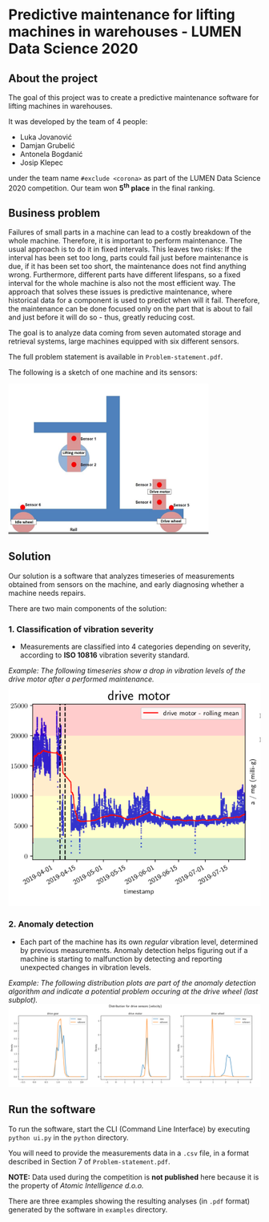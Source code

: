 # Predictive maintenance for lifting machines in warehouses - LUMEN Data Science 2020
## About the project
The goal of this project was to create a predictive maintenance software for lifting machines in warehouses. 

It was developed by the team of 4 people: 
- Luka Jovanović
- Damjan Grubelić
- Antonela Bogdanić
- Josip Klepec

under the team name `#exclude <corona>` as part of the LUMEN Data Science 2020 competition.  Our team won **5<sup>th</sup> place** in the final ranking.

## Business problem
Failures of small parts in a machine can lead to a costly breakdown of the whole machine. Therefore, it is important to perform maintenance. The usual approach is to do it in fixed intervals. This leaves two risks: If the interval has been set too long, parts could fail just before maintenance is due, if it has been set too short, the maintenance does not find anything wrong. Furthermore, different parts have different lifespans, so a fixed interval for the whole machine is also not the most efficient way. The approach that solves these issues is predictive maintenance, where  historical data for a component is used to predict when will it fail. Therefore, the maintenance can be done focused only on the part that is about to fail and just before it will do so - thus, greatly reducing cost.

The goal is to analyze data coming from seven automated storage and retrieval systems, large machines equipped with six different sensors. 

The full problem statement is available in `Problem-statement.pdf`.

The following is a sketch of one machine and its sensors:

<img src="images/machine.png" alt="IMG: machine with sensors" width="400">

## Solution
Our solution is a software that analyzes timeseries of measurements obtained from sensors on the machine, and early diagnosing whether a machine needs repairs.

There are two main components of the solution:

### 1. Classification of vibration severity
-  Measurements are classified into 4 categories depending on severity, according to **ISO 10816** vibration severity standard.

*Example: The following timeseries show a drop in vibration levels of the drive motor after a performed maintenance.*
![IMG: Measurements Timeseries](images/measurements-timeseries.png)

### 2. Anomaly detection
- Each part of the machine has its own *regular* vibration level, determined by previous measurements. Anomaly detection helps figuring out if a machine is starting to malfunction by detecting and reporting unexpected changes in vibration levels.

*Example: The following distribution plots are part of the anomaly detection algorithm and indicate a potential problem occuring at the drive wheel (last subplot).*
![IMG: Distributions](images/distributions.png)

## Run the software
To run the software, start the CLI (Command Line Interface) by executing `python ui.py` in the `python` directory. 

You will need to provide the measurements data in a `.csv` file, in a format described in Section 7 of `Problem-statement.pdf`.

**NOTE:** Data used during the competition is **not published** here because it is the property of *Atomic Intelligence d.o.o.* 

There are three examples showing the resulting analyses (in `.pdf` format) generated by the software in `examples` directory. 
